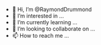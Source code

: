 - 👋 Hi, I’m @RaymondDrummond
- 👀 I’m interested in ...
- 🌱 I’m currently learning ...
- 💞️ I’m looking to collaborate on ...
- 📫 How to reach me ...

<!---
RaymondDrummond/RaymondDrummond is a ✨ special ✨ repository because its `README.md` (this file) appears on your GitHub profile.
You can click the Preview link to take a look at your changes.
--->
